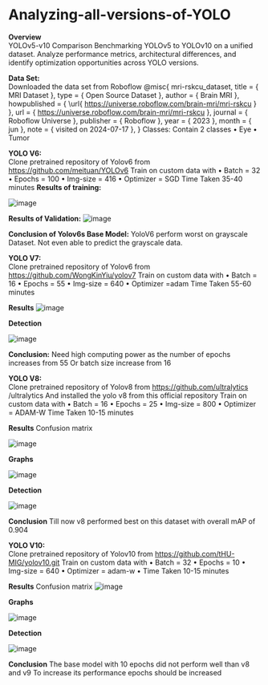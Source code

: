 # Analyzing-all-versions-of-YOLO
**Overview**<br/>
YOLOv5-v10 Comparison  Benchmarking YOLOv5 to YOLOv10 on a unified dataset. Analyze performance metrics, architectural differences, and identify optimization opportunities across YOLO versions.

**Data Set:**<br/>
Downloaded the data set from Roboflow
@misc{
mri-rskcu_dataset,
title = { MRI Dataset },
type = { Open Source Dataset },
author = { Brain MRI },
howpublished = { \url{ https://universe.roboflow.com/brain-mri/mri-rskcu } },
url = { https://universe.roboflow.com/brain-mri/mri-rskcu },
journal = { Roboflow Universe },
publisher = { Roboflow },
year = { 2023 },
month = { jun },
note = { visited on 2024-07-17 },
}
Classes: Contain 2 classes 
•	Eye
•	Tumor




**YOLO V6:**<br/>
Clone pretrained repository of Yolov6 from https://github.com/meituan/YOLOv6
Train on custom data with
•	Batch = 32
•	Epochs = 100
•	Img-size = 416
•	Optimizer = SGD
Time Taken 35-40 minutes
**Results of training:**
 



![image](https://github.com/user-attachments/assets/f94882fe-9650-48f9-8e0c-02dc8f978f5f)




**Results of Validation:**
 ![image](https://github.com/user-attachments/assets/f9aeb733-f8fb-4e92-8a49-58de9501aa89)


**Conclusion of Yolov6s Base Model:**
YoloV6 perform worst on grayscale Dataset. Not even able to predict the grayscale data.

**YOLO V7:**<br/>
Clone pretrained repository of Yolov6 from
https://github.com/WongKinYiu/yolov7
Train on custom data with
•	Batch = 16
•	Epochs = 55
•	Img-size = 640
•	Optimizer =adam
Time Taken 55-60 minutes



**Results**
 ![image](https://github.com/user-attachments/assets/47f8b066-2de4-45ab-8bf1-200b940dd4cf)

**Detection**


![image](https://github.com/user-attachments/assets/d12d52e2-94b0-4afd-bcef-57929472e73a)












**Conclusion:**
Need high computing power as the number of epochs increases from 55
Or batch size increase from 16

**YOLO V8:**<br/>
Clone pretrained repository of Yolov8 from https://github.com/ultralytics /ultralytics
And installed the yolo v8 from this official repository 
Train on custom data with
•	Batch = 16
•	Epochs = 25
•	Img-size = 800
•	Optimizer = ADAM-W
Time Taken 10-15 minutes








**Results**
Confusion matrix
 

![image](https://github.com/user-attachments/assets/571b0a30-a34d-4c1e-a0d9-83b0f1a23799)







**Graphs**


  

![image](https://github.com/user-attachments/assets/25c66f30-ce0a-4ba8-8643-ceb29538e94b)






**Detection**

 ![image](https://github.com/user-attachments/assets/bda5a6b0-5bb8-44e9-a7ef-8b02a39ea584)


**Conclusion**
Till now v8 performed best on this dataset with overall mAP of 0.904 


**YOLO V10:**<br/>
Clone pretrained repository of Yolov10 from 
https://github.com/tHU-MIG/yolov10.git
Train on custom data with
•	Batch = 32
•	Epochs = 10
•	Img-size = 640
•	Optimizer = adam-w
•	Time Taken 10-15 minutes

**Results** 
Confusion matrix
 ![image](https://github.com/user-attachments/assets/eee23a82-2cdf-43e6-9f91-3937886bf5db)

**Graphs** 



![image](https://github.com/user-attachments/assets/9352d0b2-bfe3-4c4f-969f-11e2fda6e1af)









**Detection**
 
![image](https://github.com/user-attachments/assets/8d45b59a-49b5-4f74-8056-87cfc169a8bb)

**Conclusion** 
The base model with 10 epochs did not perform well than v8 and v9 To increase its performance epochs should be increased
